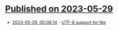 # [Published on 2023-05-29](index.md)

* [2023-05-29, 00:06:14](https://lobste.rs/s/qyymld/utf_8_support_for_nix) - [UTF-8 support for Nix](https://github.com/figsoda/utf8)
